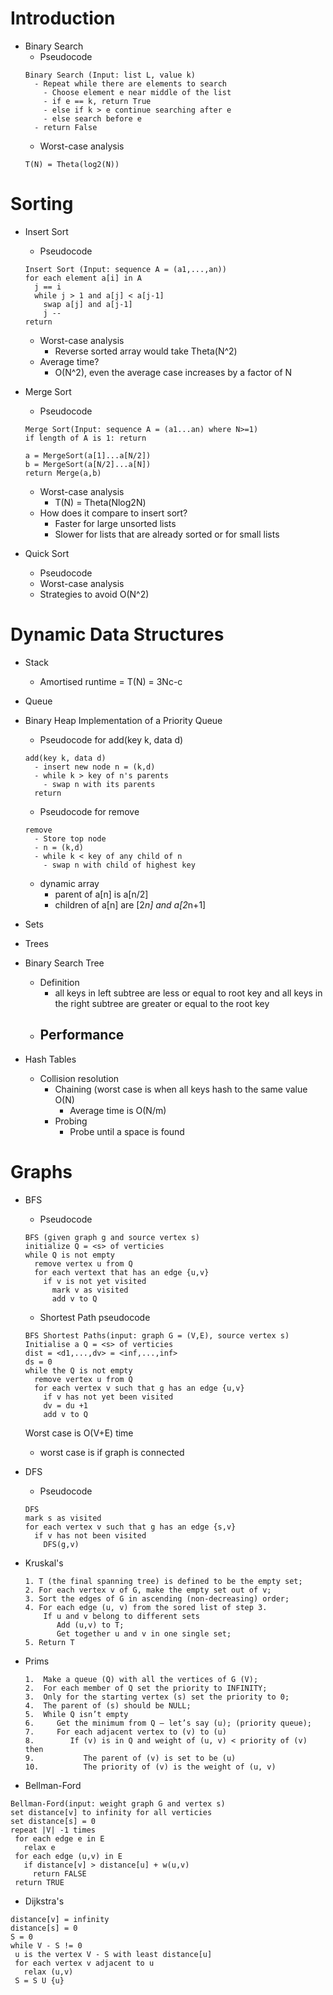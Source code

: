 # Introduction 

- Binary Search
  - Pseudocode
  ```
  Binary Search (Input: list L, value k)
    - Repeat while there are elements to search
      - Choose element e near middle of the list
      - if e == k, return True 
      - else if k > e continue searching after e
      - else search before e
    - return False
  ```
  - Worst-case analysis
  ```
  T(N) = Theta(log2(N))
  ```
  

# Sorting

- Insert Sort 
  - Pseudocode
  ```
  Insert Sort (Input: sequence A = (a1,...,an))
  for each element a[i] in A
    j == i
    while j > 1 and a[j] < a[j-1]
      swap a[j] and a[j-1]
      j --
  return
  ```
  - Worst-case analysis
    - Reverse sorted array would take Theta(N^2)
  - Average time?
    - O(N^2), even the average case increases by a factor of N  
  
- Merge Sort 
  - Pseudocode
  ```
  Merge Sort(Input: sequence A = (a1...an) where N>=1)
  if length of A is 1: return
  
  a = MergeSort(a[1]...a[N/2])
  b = MergeSort(a[N/2]...a[N])
  return Merge(a,b)
  ```
  - Worst-case analysis
    - T(N) = Theta(Nlog2N)
  - How does it compare to insert sort?
    - Faster for large unsorted lists 
    - Slower for lists that are already sorted or for small lists
  
- Quick Sort 
  - Pseudocode
  - Worst-case analysis
  - Strategies to avoid O(N^2) 

# Dynamic Data Structures

- Stack
  - Amortised runtime = T(N) = 3Nc-c 

- Queue 

- Binary Heap Implementation of a Priority Queue 
  - Pseudocode for add(key k, data d)
  ```
  add(key k, data d)
    - insert new node n = (k,d)
    - while k > key of n's parents
      - swap n with its parents
    return 
  ```
  - Pseudocode for remove
  ```
  remove
    - Store top node
    - n = (k,d)
    - while k < key of any child of n
      - swap n with child of highest key 
  ```
  - dynamic array
    - parent of a[n] is a[n/2]
    - children of a[n] are [2*n] and a[2*n+1]
- Sets


- Trees
  
- Binary Search Tree
  - Definition
    - all keys in left subtree are less or equal to root key and all keys in the right subtree are greater or equal to the root key 
  - Performance 
    -  

- Hash Tables
  - Collision resolution
    - Chaining (worst case is when all keys hash to the same value O(N)
      - Average time is O(N/m) 
    - Probing
      - Probe until a space is found  


# Graphs

- BFS
  - Pseudocode
  ```
  BFS (given graph g and source vertex s)
  initialize Q = <s> of verticies
  while Q is not empty
    remove vertex u from Q
    for each vertext that has an edge {u,v}
      if v is not yet visited
        mark v as visited 
        add v to Q
  ```
  - Shortest Path pseudocode
  ```
  BFS Shortest Paths(input: graph G = (V,E), source vertex s)
  Initialise a Q = <s> of verticies
  dist = <d1,...,dv> = <inf,...,inf>
  ds = 0
  while the Q is not empty
    remove vertex u from Q
    for each vertex v such that g has an edge {u,v}
      if v has not yet been visited
      dv = du +1
      add v to Q
  ```
  
  Worst case is O(V+E) time 
    - worst case is if graph is connected
    

- DFS
  - Pseudocode
  ```
  DFS
  mark s as visited
  for each vertex v such that g has an edge {s,v}
    if v has not been visited
      DFS(g,v)
  ```

- Kruskal's
  ```
  1. T (the final spanning tree) is defined to be the empty set;
  2. For each vertex v of G, make the empty set out of v;
  3. Sort the edges of G in ascending (non-decreasing) order;
  4. For each edge (u, v) from the sored list of step 3.
      If u and v belong to different sets
         Add (u,v) to T;
         Get together u and v in one single set;
  5. Return T
  ```
  
- Prims
  ```
  1.  Make a queue (Q) with all the vertices of G (V);
  2.  For each member of Q set the priority to INFINITY;
  3.  Only for the starting vertex (s) set the priority to 0;
  4.  The parent of (s) should be NULL;
  5.  While Q isn’t empty
  6.     Get the minimum from Q – let’s say (u); (priority queue);
  7.     For each adjacent vertex to (v) to (u)
  8.        If (v) is in Q and weight of (u, v) < priority of (v) then
  9.           The parent of (v) is set to be (u)
  10.          The priority of (v) is the weight of (u, v)
  ```

- Bellman-Ford
 ```
 Bellman-Ford(input: weight graph G and vertex s)
 set distance[v] to infinity for all verticies
 set distance[s] = 0
 repeat |V| -1 times
  for each edge e in E
    relax e
  for each edge (u,v) in E
    if distance[v] > distance[u] + w(u,v)
      return FALSE
  return TRUE
 ```
 
 - Dijkstra's
 ```
 distance[v] = infinity
 distance[s] = 0
 S = 0
 while V - S != 0
  u is the vertex V - S with least distance[u]
  for each vertex v adjacent to u
    relax (u,v)
  S = S U {u}
 ```
